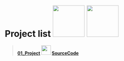 # Project list <img src="https://cdn-icons-png.flaticon.com/512/1087/1087840.png" width="100px"> <img src="https://cdn-icons.flaticon.com/png/512/2348/premium/2348269.png?token=exp=1641741879~hmac=4a2419048b10bbcba5c5f2eaef41addd" width="100px">

>#### <a href="">01_Project</a>        <img src="https://cdn-icons-png.flaticon.com/512/1087/1087815.png" width="30px"> <a href="">SourceCode</a> 
